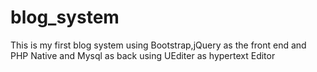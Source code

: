# blog_system
This is my first blog system using Bootstrap,jQuery as the front end and 
PHP Native and Mysql as back 
using UEditer as hypertext Editor
